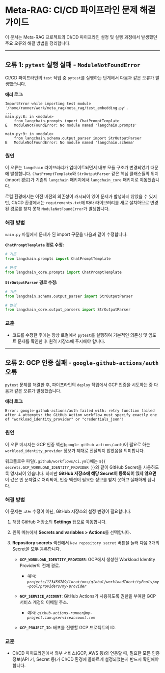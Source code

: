 # Meta-RAG: CI/CD 파이프라인 문제 해결 가이드

이 문서는 Meta-RAG 프로젝트의 CI/CD 파이프라인 설정 및 실행 과정에서 발생했던 주요 오류와 해결 방법을 정리합니다.

---

## 오류 1: `pytest` 실행 실패 - `ModuleNotFoundError`

CI/CD 파이프라인의 `test` 작업 중 `pytest`를 실행하는 단계에서 다음과 같은 오류가 발생했습니다.

**에러 로그:**
```
ImportError while importing test module '/home/runner/work/meta_rag/meta_rag/test_embedding.py'.
...
main.py:8: in <module>
    from langchain.prompts import ChatPromptTemplate
E   ModuleNotFoundError: No module named 'langchain.prompts'

main.py:9: in <module>
    from langchain.schema.output_parser import StrOutputParser
E   ModuleNotFoundError: No module named 'langchain.schema'
```

### 원인

이 오류는 `langchain` 라이브러리가 업데이트되면서 내부 모듈 구조가 변경되었기 때문에 발생합니다. `ChatPromptTemplate`와 `StrOutputParser` 같은 핵심 클래스들의 위치(import 경로)가 기존의 `langchain` 패키지에서 `langchain_core` 패키지로 이동했습니다.

로컬 환경에서는 이전 버전의 의존성이 캐시되어 있어 문제가 발생하지 않았을 수 있지만, CI/CD 환경에서는 `requirements.txt`에 따라 라이브러리를 새로 설치하므로 변경된 경로를 찾지 못해 `ModuleNotFoundError`가 발생합니다.

### 해결 방법

`main.py` 파일에서 문제가 된 import 구문을 다음과 같이 수정합니다.

**`ChatPromptTemplate` 경로 수정:**
```python
# 기존
from langchain.prompts import ChatPromptTemplate

# 변경
from langchain_core.prompts import ChatPromptTemplate
```

**`StrOutputParser` 경로 수정:**
```python
# 기존
from langchain.schema.output_parser import StrOutputParser

# 변경
from langchain_core.output_parsers import StrOutputParser
```

### 교훈

- 코드를 수정한 후에는 항상 로컬에서 `pytest`를 실행하여 기본적인 의존성 및 임포트 문제를 확인한 후 원격 저장소에 푸시해야 합니다.

---

## 오류 2: GCP 인증 실패 - `google-github-actions/auth` 오류

`pytest` 문제를 해결한 후, 파이프라인의 `deploy` 작업에서 GCP 인증을 시도하는 중 다음과 같은 오류가 발생했습니다.

**에러 로그:**
```
Error: google-github-actions/auth failed with: retry function failed after 4 attempts: the GitHub Action workflow must specify exactly one of "workload_identity_provider" or "credentials_json"!
```

### 원인

이 오류 메시지는 GCP 인증 액션(`google-github-actions/auth`)이 필요로 하는 `workload_identity_provider` 정보가 제대로 전달되지 않았음을 의미합니다. 

워크플로우 파일(`.github/workflows/ci.yml`)에는 `${{ secrets.GCP_WORKLOAD_IDENTITY_PROVIDER }}`와 같이 GitHub Secret을 사용하도록 명시되어 있습니다. 하지만 **GitHub 저장소에 해당 Secret이 등록되어 있지 않으면** 이 값은 빈 문자열로 처리되어, 인증 액션이 필요한 정보를 받지 못하고 실패하게 됩니다.

### 해결 방법

이 문제는 코드 수정이 아닌, GitHub 저장소의 설정 변경이 필요합니다.

1.  해당 GitHub 저장소의 **Settings** 탭으로 이동합니다.
2.  왼쪽 메뉴에서 **Secrets and variables > Actions**를 선택합니다.
3.  **Repository secrets** 섹션에서 `New repository secret` 버튼을 눌러 다음 3개의 Secret을 모두 등록합니다.

    -   **`GCP_WORKLOAD_IDENTITY_PROVIDER`**: GCP에서 생성한 Workload Identity Provider의 전체 경로.
        -   *예시: `projects/123456789/locations/global/workloadIdentityPools/my-pool/providers/my-provider`*

    -   **`GCP_SERVICE_ACCOUNT`**: GitHub Actions가 사용하도록 권한을 부여한 GCP 서비스 계정의 이메일 주소.
        -   *예시: `github-actions-runner@my-project.iam.gserviceaccount.com`*

    -   **`GCP_PROJECT_ID`**: 배포를 진행할 GCP 프로젝트의 ID.

### 교훈

- CI/CD 파이프라인에서 외부 서비스(GCP, AWS 등)와 연동할 때, 필요한 모든 인증 정보(API 키, Secret 등)가 CI/CD 환경에 올바르게 설정되었는지 반드시 확인해야 합니다.
